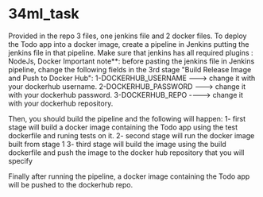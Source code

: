 # 34ml_task
Provided in the repo 3 files, one jenkins file and 2 docker files.
To deploy the Todo app into a docker image, create a pipeline in Jenkins putting the jenkins file in that pipeline.
Make sure that jenkins has all required plugins : NodeJs, Docker 
Important note**: before pasting the jenkins file in Jenkins pipeline, change the following fields in the 3rd stage "Build Release Image and Push to Docker Hub":
                  1-DOCKERHUB_USERNAME ---> change it with your dockerhub username.
                  2-DOCKERHUB_PASSWORD ---> change it with your dockerhub password.
                  3-DOCKERHUB_REPO ----> change it with your dockerhub repository.

Then, you should build the pipeline and the following will happen:
      1- first stage will build a docker image containing the Todo app using the test dockerfile and runing tests on it.
      2- second stage will run the docker image built from stage 1
      3- third stage will build the image using the build dockerfile and push the image to the docker hub repository that you will specify
      
Finally after running the pipeline, a docker image containing the Todo app will be pushed to the dockerhub repo.      
      
